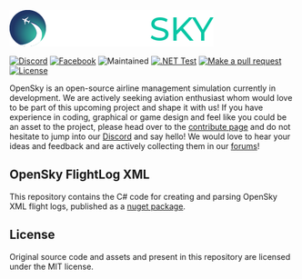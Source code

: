 ![OpenSky](https://raw.githubusercontent.com/opensky-to/branding/master/png/OpenSkyLogo_Banner64.png)

[![Discord](https://img.shields.io/discord/837475420923756544.svg?label=&logo=discord&logoColor=ffffff&color=7389D8&labelColor=6A7EC2)](https://discord.com/invite/eR3yePrj79)
[![Facebook](https://img.shields.io/badge/-OpenSky-e84393?label=&logo=facebook&logoColor=ffffff&color=6399AE&labelColor=00C2CB)](https://www.facebook.com/Opensky.to/)
![Maintained][maintained-badge]
[![.NET Test](https://github.com/opensky-to/flightlog-xml/actions/workflows/dotnet_test.yml/badge.svg)](https://github.com/opensky-to/flightlog-xml/actions/workflows/dotnet_test.yml)
[![Make a pull request][prs-badge]][prs]
[![License][license-badge]](LICENSE.md)

OpenSky is an open-source airline management simulation currently in development. We are actively seeking aviation enthusiast whom would love to be part of this upcoming project and shape it with us! If you have experience in coding, graphical or game design and feel like you could be an asset to the project, please head over to the [contribute page](https://www.opensky.to/contribute) and do not hesitate to jump into our [Discord](https://discord.com/invite/eR3yePrj79) and say hello! We would love to hear your ideas and feedback and are actively collecting them in our [forums](https://forum.opensky.to/)!

## OpenSky FlightLog XML

This repository contains the C# code for creating and parsing OpenSky XML flight logs, published as a [nuget package](https://www.nuget.org/packages/OpenSky.FlightLogXML/).

## License

Original source code and assets and present in this repository are licensed under the MIT license.

[maintained-badge]: https://img.shields.io/badge/maintained-yes-brightgreen
[license-badge]: https://img.shields.io/badge/license-MIT-blue.svg
[license]: https://github.com/maximegris/angular-electron/blob/master/LICENSE.md
[prs-badge]: https://img.shields.io/badge/PRs-welcome-red.svg
[prs]: http://makeapullrequest.com
